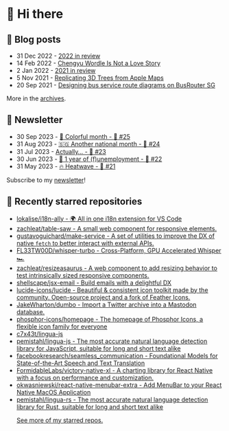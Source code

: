 # 👋 Hi there

## 📝 Blog posts

<!-- feed start -->
- 31 Dec 2022 - [2022 in review](https://cheeaun.com/blog/2022/12/2022-in-review/)
- 14 Feb 2022 - [Chengyu Wordle Is Not a Love Story](https://cheeaun.com/blog/2022/02/chengyu-wordle-is-not-a-love-story/)
- 2 Jan 2022 - [2021 in review](https://cheeaun.com/blog/2022/01/2021-in-review/)
- 5 Nov 2021 - [Replicating 3D Trees from Apple Maps](https://cheeaun.com/blog/2021/11/replicating-3d-trees-apple-maps/)
- 20 Sep 2021 - [Designing bus service route diagrams on BusRouter SG](https://cheeaun.com/blog/2021/09/bus-service-route-diagrams-busrouter-sg/)
<!-- feed end -->

More in the [archives](https://cheeaun.com/blog/archives/).

## 📰 Newsletter

<!-- newsletter start -->
- 30 Sep 2023 - [🎨 Colorful month - 🥫 #25](https://cheeaun.substack.com/p/colorful-month-25)
- 31 Aug 2023 - [🇸🇬 Another national month - 🥫 #24](https://cheeaun.substack.com/p/another-national-month-24)
- 31 Jul 2023 - [Actually… - 🥫 #23](https://cheeaun.substack.com/p/actually-23)
- 30 Jun 2023 - [🎂 1 year of (f)unemployment - 🥫 #22](https://cheeaun.substack.com/p/1-year-of-funemployment-22)
- 31 May 2023 - [🔥 Heatwave - 🥫 #21](https://cheeaun.substack.com/p/heatwave-21)
<!-- newsletter end -->

Subscribe to my [newsletter](https://cheeaun.substack.com/)!

## 🌟 Recently starred repositories

<!-- starred repos start -->
- [lokalise/i18n-ally - 🌍 All in one i18n extension for VS Code](https://github.com/lokalise/i18n-ally)
- [zachleat/table-saw - A small web component for responsive <table> elements.](https://github.com/zachleat/table-saw)
- [gustavoguichard/make-service - A set of utilities to improve the DX of native `fetch` to better interact with external APIs.](https://github.com/gustavoguichard/make-service)
- [FL33TW00D/whisper-turbo - Cross-Platform, GPU Accelerated Whisper 🏎️](https://github.com/FL33TW00D/whisper-turbo)
- [zachleat/resizeasaurus - A web component to add resizing behavior to test intrinsically sized responsive components.](https://github.com/zachleat/resizeasaurus)
- [shellscape/jsx-email - Build emails with a delightful DX](https://github.com/shellscape/jsx-email)
- [lucide-icons/lucide - Beautiful & consistent icon toolkit made by the community. Open-source project and a fork of Feather Icons.](https://github.com/lucide-icons/lucide)
- [JakeWharton/dumbo - Import a Twitter archive into a Mastodon database.](https://github.com/JakeWharton/dumbo)
- [phosphor-icons/homepage - The homepage of Phosphor Icons, a flexible icon family for everyone](https://github.com/phosphor-icons/homepage)
- [c7x43t/lingua-js](https://github.com/c7x43t/lingua-js)
- [pemistahl/lingua-js - The most accurate natural language detection library for JavaScript, suitable for long and short text alike](https://github.com/pemistahl/lingua-js)
- [facebookresearch/seamless_communication - Foundational Models for State-of-the-Art Speech and Text Translation](https://github.com/facebookresearch/seamless_communication)
- [FormidableLabs/victory-native-xl - A charting library for React Native with a focus on performance and customization.](https://github.com/FormidableLabs/victory-native-xl)
- [okwasniewski/react-native-menubar-extra - Add MenuBar to your React Native MacOS Application ](https://github.com/okwasniewski/react-native-menubar-extra)
- [pemistahl/lingua-rs - The most accurate natural language detection library for Rust, suitable for long and short text alike](https://github.com/pemistahl/lingua-rs)
<!-- starred repos end -->

See more of [my starred repos](https://github.com/stars/cheeaun/).
